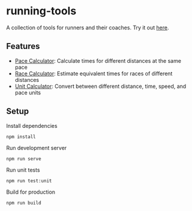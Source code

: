# running-tools
A collection of tools for runners and their coaches. Try it out [here](https://ashermorgan.github.io/running-tools/).



## Features
- [Pace Calculator](https://ashermorgan.github.io/running-tools/#/calculate/paces): Calculate times for different distances at the same pace
- [Race Calculator](https://ashermorgan.github.io/running-tools/#/calculate/races): Estimate equivalent times for races of different distances
- [Unit Calculator](https://ashermorgan.github.io/running-tools/#/calculate/units): Convert between different distance, time, speed, and pace units



## Setup
Install dependencies
```
npm install
```

Run development server
```
npm run serve
```

Run unit tests
```
npm run test:unit
```

Build for production
```
npm run build
```
